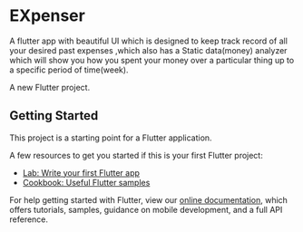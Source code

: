 # EXpenser

A flutter app with beautiful UI which is designed to keep track record of all your desired past expenses ,which also has a Static data(money) analyzer which will show you how you spent your money over a particular thing up to a specific period of time(week).

A new Flutter project.

## Getting Started

This project is a starting point for a Flutter application.

A few resources to get you started if this is your first Flutter project:

- [Lab: Write your first Flutter app](https://flutter.dev/docs/get-started/codelab)
- [Cookbook: Useful Flutter samples](https://flutter.dev/docs/cookbook)

For help getting started with Flutter, view our
[online documentation](https://flutter.dev/docs), which offers tutorials,
samples, guidance on mobile development, and a full API reference.

